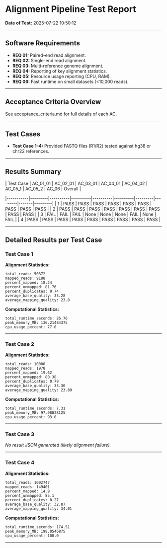 # Alignment Pipeline Test Report

**Date of Test:** 2025-07-22 10:50:12

---

## Software Requirements

- **REQ 01:** Paired-end read alignment.
- **REQ 02:** Single-end read alignment.
- **REQ 03:** Multi-reference genome alignment.
- **REQ 04:** Reporting of key alignment statistics.
- **REQ 05:** Resource usage reporting (CPU, RAM).
- **REQ 06:** Fast runtime on small datasets (<10,000 reads).

---

## Acceptance Criteria Overview

See acceptance_criteria.md for full details of each AC.


---

## Test Cases

- **Test Case 1–4:** Provided FASTQ files (R1/R2) tested against hg38 or chr22 references.

---

## Results Summary

| Test Case | AC_01_01 | AC_02_01 | AC_03_01 | AC_04_01 | AC_04_02 | AC_05_1 | AC_05_2 | AC_06 | Overall |

|-----------|---------|----------|----------|----------|----------|---------|---------|-------|---------|
| 1 | PASS | PASS | PASS | PASS | PASS | PASS | PASS | PASS | PASS |
| 2 | PASS | PASS | PASS | PASS | PASS | PASS | PASS | PASS | PASS |
| 3 | FAIL | FAIL | FAIL | None | None | None | FAIL | None | FAIL |
| 4 | PASS | PASS | PASS | PASS | PASS | PASS | PASS | PASS | PASS |

---

## Detailed Results per Test Case

### Test Case 1

**Alignment Statistics:**
```
total_reads: 50372
mapped_reads: 9188
percent_mapped: 18.24
percent_unmapped: 81.76
percent_duplicates: 0.74
average_base_quality: 33.28
average_mapping_quality: 23.8
```
**Computational Statistics:**
```
total_runtime_seconds: 26.76
peak_memory_MB: 136.21484375
cpu_usage_percent: 77.0
```

---

### Test Case 2

**Alignment Statistics:**
```
total_reads: 10080
mapped_reads: 1978
percent_mapped: 19.62
percent_unmapped: 80.38
percent_duplicates: 0.79
average_base_quality: 33.36
average_mapping_quality: 23.89
```
**Computational Statistics:**
```
total_runtime_seconds: 7.31
peak_memory_MB: 97.98828125
cpu_usage_percent: 93.0
```

---

### Test Case 3

_No result JSON generated (likely alignment failure)._

---

### Test Case 4

**Alignment Statistics:**
```
total_reads: 1002747
mapped_reads: 149401
percent_mapped: 14.9
percent_unmapped: 85.1
percent_duplicates: 0.27
average_base_quality: 32.87
average_mapping_quality: 34.01
```
**Computational Statistics:**
```
total_runtime_seconds: 174.51
peak_memory_MB: 198.0546875
cpu_usage_percent: 100.0
```

---
